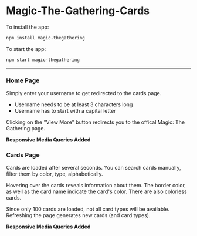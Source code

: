 # Magic-The-Gathering-Cards

To install the app:
```bash
npm install magic-thegathering
```

To start the app:
```bash
npm start magic-thegathering
```

-----
### Home Page
Simply enter your username to get redirected to the cards page.
* Username needs to be at least 3 characters long
* Username has to start with a capital letter

Clicking on the "View More" button redirects you to the offical Magic: The Gathering page.

**Responsive Media Queries Added**

### Cards Page
Cards are loaded after several seconds. You can search cards manually, filter them by color, type, alphabetically.

Hovering over the cards reveals information about them. The border color, as well as the card name indicate the card's color. There are also colorless cards.

Since only 100 cards are loaded, not all card types will be available. Refreshing the page generates new cards (and card types).

**Responsive Media Queries Added**
